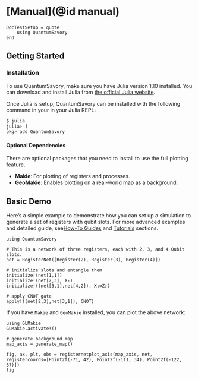 # [Manual](@id manual)

```@meta
DocTestSetup = quote
    using QuantumSavory
end
```

## Getting Started

### Installation

To use QuantumSavory, make sure you have Julia version 1.10 installed. You can download and install Julia from [the official Julia website](https://julialang.org/downloads/).

Once Julia is setup, QuantumSavory can be installed with the following command in your in your Julia REPL:
```bash
$ julia
julia> ]
pkg> add QuantumSavory
```

#### Optional Dependencies

There are optional packages that you need to install to use the full plotting feature.
- **Makie**: For plotting of registers and processes.
- **GeoMakie**: Enables plotting on a real-world map as a background.

## Basic Demo

Here’s a simple example to demonstrate how you can set up a simulation to generate a set of registers with qubit slots. For more advanced examples and detailed guide, see[How-To Guides](@ref) and [Tutorials](@ref) sections.

```
using QuantumSavory

# This is a network of three registers, each with 2, 3, and 4 Qubit slots.
net = RegisterNet([Register(2), Register(3), Register(4)])

# initialize slots and entangle them
initialize!(net[1,1])
initialize!(net[2,3], X₁)
initialize!((net[3,1],net[4,2]), X₁⊗Z₂)

# apply CNOT gate
apply!((net[2,3],net[3,1]), CNOT)
```

If you have `Makie` and `GeoMakie` installed, you can plot the above network:
```
using GLMakie
GLMakie.activate!()

# generate background map
map_axis = generate_map()

fig, ax, plt, obs = registernetplot_axis(map_axis, net, registercoords=[Point2f(-71, 42), Point2f(-111, 34), Point2f(-122, 37)])
fig
```